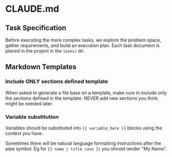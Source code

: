 # CLAUDE.md

## Task Specification

Before executing the more complex tasks, we explore the problem space, gather
requirements, and build an execution plan. Each task document is placed in the
project in the `tasks/` dir.

## Markdown Templates

### Include ONLY sections defined template

When asked to generate a file base on a template, make sure in include only the
sections defined in the template. NEVER add new sections you think might be
needed later.

### Variable substitution

Variables should be substituted into `{{ variable_here }}` blocks using the
context you have.

Sometimes there will be natural language formatting instructions after the pipe
symbol. Eg for `{{ name | title case }}` you should render "My Name".
